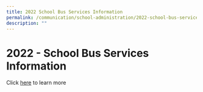 ```yaml
---
title: 2022 School Bus Services Information
permalink: /communication/school-administration/2022-school-bus-services-information/
description: ""
---
```


# **2022 - School Bus Services Information**

Click [here](/files/2022%20Bus%20Services.pdf) to learn more